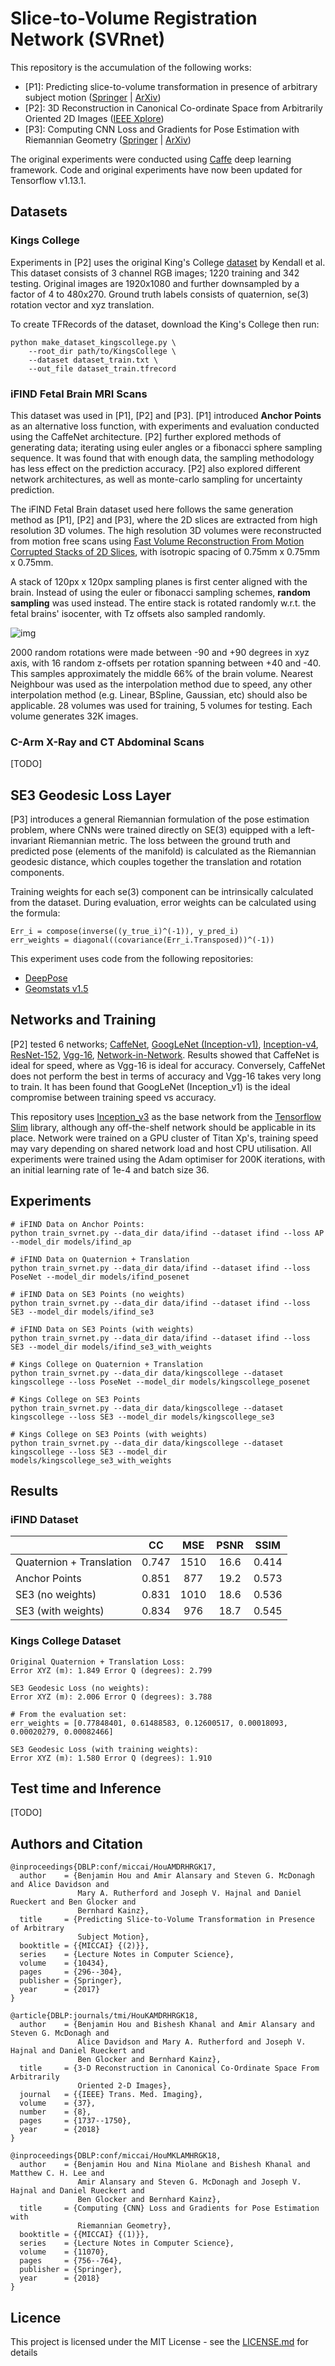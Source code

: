 # Slice-to-Volume Registration Network (SVRnet)

This repository is the accumulation of the following works:

* [P1]: Predicting slice-to-volume transformation in presence of arbitrary subject motion
 ([Springer](https://link.springer.com/chapter/10.1007/978-3-030-00928-1_85) | 
 [ArXiv](https://arxiv.org/abs/1702.08891))
* [P2]: 3D Reconstruction in Canonical Co-ordinate Space from Arbitrarily Oriented 2D Images
 ([IEEE Xplore](https://ieeexplore.ieee.org/abstract/document/8295121/))
* [P3]: Computing CNN Loss and Gradients for Pose Estimation with Riemannian Geometry
 ([Springer](https://link.springer.com/chapter/10.1007/978-3-030-00928-1_85) | 
 [ArXiv](https://arxiv.org/abs/1805.01026))

The original experiments were conducted using [Caffe](https://github.com/BVLC/caffe) deep learning framework. 
Code and original experiments have now been updated for Tensorflow v1.13.1. 


## Datasets

### Kings College

Experiments in [P2] uses the original King's College [dataset](http://mi.eng.cam.ac.uk/projects/relocalisation/#dataset) by Kendall et al. 
This dataset consists of 3 channel RGB images; 1220 training and 342 testing. Original images are 1920x1080 and further downsampled by a factor of 4 to 480x270.
Ground truth labels consists of quaternion, se(3) rotation vector and xyz translation. 

To create TFRecords of the dataset, download the King's College then run:

```
python make_dataset_kingscollege.py \
	--root_dir path/to/KingsCollege \
	--dataset dataset_train.txt \
	--out_file dataset_train.tfrecord
```

### iFIND Fetal Brain MRI Scans

This dataset was used in [P1], [P2] and [P3].
[P1] introduced **Anchor Points** as an alternative loss function, with experiments and evaluation conducted using the CaffeNet architecture. 
[P2] further explored methods of generating data; iterating using euler angles or a fibonacci sphere sampling sequence. 
It was found that with enough data, the sampling methodology has less effect on the prediction accuracy. [P2] also explored different network architectures, 
as well as monte-carlo sampling for uncertainty prediction. 

The iFIND Fetal Brain dataset used here follows the same generation method as [P1], [P2] and [P3], where the 
2D slices are extracted from high resolution 3D volumes. The high resolution 3D volumes were reconstructed from motion free scans using
[Fast Volume Reconstruction From Motion Corrupted Stacks of 2D Slices](https://ieeexplore.ieee.org/abstract/document/7064742),
with isotropic spacing of 0.75mm x 0.75mm x 0.75mm. 

A stack of 120px x 120px sampling planes is first center aligned with the brain. 
Instead of using the euler or fibonacci sampling schemes, **random sampling** was used instead. 
The entire stack is rotated randomly w.r.t. the fetal brains' isocenter, with Tz offsets also sampled randomly.

![img](https://www.doc.ic.ac.uk/~bh1511/img/research/2d3d-recon/Picture1.png)

2000 random rotations were made between -90 and +90 degrees in xyz axis, 
with 16 random z-offsets per rotation spanning between +40 and -40.
This samples approximately the middle 66% of the brain volume.
Nearest Neighbour was used as the interpolation method due to speed, 
any other interpolation method (e.g. Linear, BSpline, Gaussian, etc) should also be applicable.
28 volumes was used for training, 5 volumes for testing. Each volume generates 32K images.

### C-Arm X-Ray and CT Abdominal Scans

[TODO]

## SE3 Geodesic Loss Layer

[P3] introduces a general Riemannian formulation of the pose estimation problem, 
where CNNs were trained directly on SE(3) equipped with a left-invariant Riemannian metric. 
The loss between the ground truth and predicted pose (elements of the manifold) is calculated as 
the Riemannian geodesic distance, which couples together the translation and rotation components. 

Training weights for each se(3) component can be intrinsically calculated from the dataset. 
During evaluation, error weights can be calculated using the formula:

```
Err_i = compose(inverse((y_true_i)^(-1)), y_pred_i)
err_weights = diagonal((covariance(Err_i.Transposed))^(-1))
```

This experiment uses code from the following repositories:
* [DeepPose](https://github.com/farrell236/DeepPose)
* [Geomstats v1.5](https://github.com/geomstats/geomstats/archive/v1.5.tar.gz)


## Networks and Training

[P2] tested 6 networks; 
[CaffeNet](https://github.com/BVLC/caffe/tree/master/models/bvlc_reference_caffenet), 
[GoogLeNet (Inception-v1)](https://arxiv.org/pdf/1409.4842), 
[Inception-v4](https://arxiv.org/abs/1602.07261), 
[ResNet-152](https://arxiv.org/abs/1512.03385), 
[Vgg-16](https://arxiv.org/abs/1409.1556), 
[Network-in-Network](https://arxiv.org/abs/1312.4400).
Results showed that CaffeNet is ideal for speed, where as Vgg-16 is ideal for accuracy. 
Conversely, CaffeNet does not perform the best in terms of accuracy and Vgg-16 takes very long to train.
It has been found that GoogLeNet (Inception_v1) is the ideal compromise between training speed vs accuracy.

This repository uses [Inception_v3](https://arxiv.org/abs/1512.00567) as the base network 
from the [Tensorflow Slim](https://github.com/tensorflow/tensorflow/tree/master/tensorflow/contrib/slim) library, 
although any off-the-shelf network should be applicable in its place.
Network were trained on a GPU cluster of Titan Xp's, training speed may vary depending on shared network load and host CPU utilisation.
All experiments were trained using the Adam optimiser for 200K iterations, with an initial learning rate of 1e-4 and batch size 36. 


## Experiments

```
# iFIND Data on Anchor Points:
python train_svrnet.py --data_dir data/ifind --dataset ifind --loss AP --model_dir models/ifind_ap

# iFIND Data on Quaternion + Translation
python train_svrnet.py --data_dir data/ifind --dataset ifind --loss PoseNet --model_dir models/ifind_posenet

# iFIND Data on SE3 Points (no weights)
python train_svrnet.py --data_dir data/ifind --dataset ifind --loss SE3 --model_dir models/ifind_se3

# iFIND Data on SE3 Points (with weights)
python train_svrnet.py --data_dir data/ifind --dataset ifind --loss SE3 --model_dir models/ifind_se3_with_weights

# Kings College on Quaternion + Translation
python train_svrnet.py --data_dir data/kingscollege --dataset kingscollege --loss PoseNet --model_dir models/kingscollege_posenet

# Kings College on SE3 Points
python train_svrnet.py --data_dir data/kingscollege --dataset kingscollege --loss SE3 --model_dir models/kingscollege_se3

# Kings College on SE3 Points (with weights)
python train_svrnet.py --data_dir data/kingscollege --dataset kingscollege --loss SE3 --model_dir models/kingscollege_se3_with_weights
```

## Results

### iFIND Dataset

|                          |   CC  |  MSE | PSNR |  SSIM |
|--------------------------|:-----:|:----:|:----:|:-----:|
| Quaternion + Translation | 0.747 | 1510 | 16.6 | 0.414 |
| Anchor Points            | 0.851 | 877  | 19.2 | 0.573 |
| SE3 (no weights)         | 0.831 | 1010 | 18.6 | 0.536 |
| SE3 (with weights)       | 0.834 | 976  | 18.7 | 0.545 |

### Kings College Dataset


```
Original Quaternion + Translation Loss:
Error XYZ (m): 1.849 Error Q (degrees): 2.799

SE3 Geodesic Loss (no weights):
Error XYZ (m): 2.006 Error Q (degrees): 3.788

# From the evaluation set:
err_weights = [0.77848401, 0.61488583, 0.12600517, 0.00018093, 0.00020279, 0.00082466]

SE3 Geodesic Loss (with training weights):
Error XYZ (m): 1.580 Error Q (degrees): 1.910
```

## Test time and Inference 

[TODO]

## Authors and Citation

```
@inproceedings{DBLP:conf/miccai/HouAMDRHRGK17,
  author    = {Benjamin Hou and Amir Alansary and Steven G. McDonagh and Alice Davidson and 
               Mary A. Rutherford and Joseph V. Hajnal and Daniel Rueckert and Ben Glocker and 
               Bernhard Kainz},
  title     = {Predicting Slice-to-Volume Transformation in Presence of Arbitrary 
               Subject Motion},
  booktitle = {{MICCAI} {(2)}},
  series    = {Lecture Notes in Computer Science},
  volume    = {10434},
  pages     = {296--304},
  publisher = {Springer},
  year      = {2017}
}
```

```
@article{DBLP:journals/tmi/HouKAMDRHRGK18,
  author    = {Benjamin Hou and Bishesh Khanal and Amir Alansary and Steven G. McDonagh and 
               Alice Davidson and Mary A. Rutherford and Joseph V. Hajnal and Daniel Rueckert and 
               Ben Glocker and Bernhard Kainz},
  title     = {3-D Reconstruction in Canonical Co-Ordinate Space From Arbitrarily 
               Oriented 2-D Images},
  journal   = {{IEEE} Trans. Med. Imaging},
  volume    = {37},
  number    = {8},
  pages     = {1737--1750},
  year      = {2018}
}
```

```
@inproceedings{DBLP:conf/miccai/HouMKLAMHRGK18,
  author    = {Benjamin Hou and Nina Miolane and Bishesh Khanal and Matthew C. H. Lee and 
               Amir Alansary and Steven G. McDonagh and Joseph V. Hajnal and Daniel Rueckert and 
               Ben Glocker and Bernhard Kainz},
  title     = {Computing {CNN} Loss and Gradients for Pose Estimation with 
               Riemannian Geometry},
  booktitle = {{MICCAI} {(1)}},
  series    = {Lecture Notes in Computer Science},
  volume    = {11070},
  pages     = {756--764},
  publisher = {Springer},
  year      = {2018}
}
```

## Licence

This project is licensed under the MIT License - see the [LICENSE.md](LICENSE) for details

